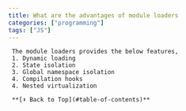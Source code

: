 ```yaml
---
title: What are the advantages of module loaders 
categories: ["programming"] 
tags: ["JS"]
---
```

     The module loaders provides the below features,
     1. Dynamic loading
     2. State isolation
     3. Global namespace isolation
     4. Compilation hooks
     4. Nested virtualization

     **[⬆ Back to Top](#table-of-contents)**

